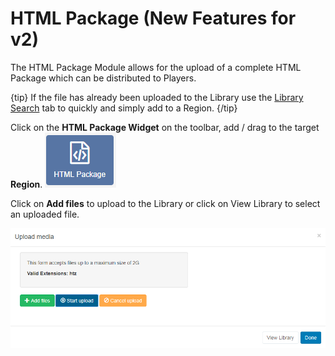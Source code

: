<!--toc=widgets-->

# HTML Package (New Features for v2)

The HTML Package Module allows for the upload of a complete HTML Package which can be distributed to Players.

{tip}
If the file has already been uploaded to the Library use the [Library Search](layouts_library_search.html) tab to quickly and simply add to a Region.
{/tip}

Click on the **HTML Package Widget** on the toolbar,  add / drag to the target **Region**.  ![HTML Package Widget](img/v2_media_html_package.png)



Click on **Add files** to upload to the Library or click on View Library to select an uploaded file.

![HTML Package Upload](img/v2_media_html_package_upload.png)



